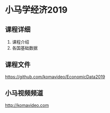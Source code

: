 小马学经济2019
=============

## 课程详细

01. 课程介绍
02. 各国基础数据

## 课程文件

https://github.com/komavideo/EconomicData2019

## 小马视频频道

http://komavideo.com
